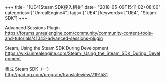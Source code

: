 +++
title= "[UE4]Steam SDK接入相关"
date= "2018-05-09T15:11:02+08:00"
categories= ["UnrealEngine4"]
tags= ["UE4"]
keywords= ["UE4", "Steam SDK"]
+++

Advanced Sessions Plugin  
https://forums.unrealengine.com/community/community-content-tools-and-tutorials/41043-advanced-sessions-plugin

Steam, Using the Steam SDK During Development  
https://wiki.unrealengine.com/Steam,_Using_the_Steam_SDK_During_Development

集成 Steam SDK（一）  
http://gad.qq.com/program/translateview/7191581